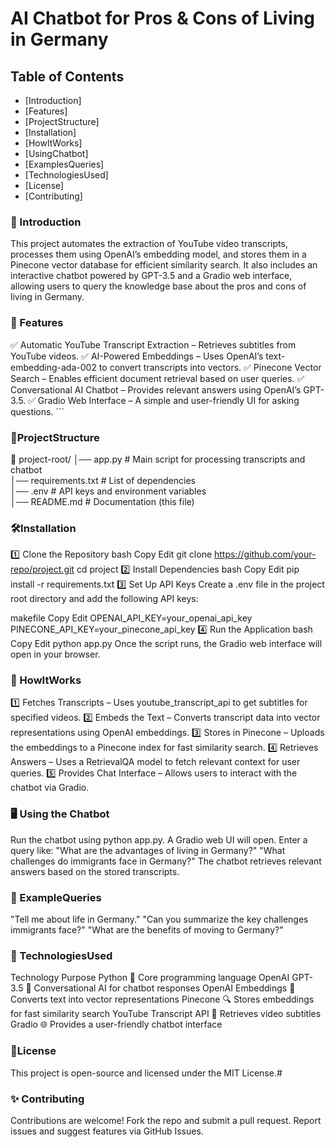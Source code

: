 # AI Chatbot for Pros & Cons of Living in Germany


## Table of Contents

- [Introduction]
- [Features]
- [ProjectStructure]
- [Installation]
- [HowItWorks]
- [UsingChatbot]
- [ExamplesQueries]
- [TechnologiesUsed]
- [License]
- [Contributing]

### 🌟 Introduction

This project automates the extraction of YouTube video transcripts, processes them using OpenAI’s embedding model, and stores them in a Pinecone vector database for efficient similarity search. It also includes an interactive chatbot powered by GPT-3.5 and a Gradio web interface, allowing users to query the knowledge base about the pros and cons of living in Germany.

### 🚀 Features

✅ Automatic YouTube Transcript Extraction – Retrieves subtitles from YouTube videos.
✅ AI-Powered Embeddings – Uses OpenAI’s text-embedding-ada-002 to convert transcripts into vectors.
✅ Pinecone Vector Search – Enables efficient document retrieval based on user queries.
✅ Conversational AI Chatbot – Provides relevant answers using OpenAI’s GPT-3.5.
✅ Gradio Web Interface – A simple and user-friendly UI for asking questions.
    ```

### 📂ProjectStructure

📁 project-root/
│── app.py                 # Main script for processing transcripts and chatbot  
│── requirements.txt       # List of dependencies  
│── .env                   # API keys and environment variables  
│── README.md              # Documentation (this file)  

### 🛠Installation

1️⃣ Clone the Repository
bash
Copy
Edit
git clone https://github.com/your-repo/project.git
cd project
2️⃣ Install Dependencies
bash
Copy
Edit
pip install -r requirements.txt
3️⃣ Set Up API Keys
Create a .env file in the project root directory and add the following API keys:

makefile
Copy
Edit
OPENAI_API_KEY=your_openai_api_key
PINECONE_API_KEY=your_pinecone_api_key
4️⃣ Run the Application
bash
Copy
Edit
python app.py
Once the script runs, the Gradio web interface will open in your browser.

### 🔧 HowItWorks

1️⃣ Fetches Transcripts – Uses youtube_transcript_api to get subtitles for specified videos.
2️⃣ Embeds the Text – Converts transcript data into vector representations using OpenAI embeddings.
3️⃣ Stores in Pinecone – Uploads the embeddings to a Pinecone index for fast similarity search.
4️⃣ Retrieves Answers – Uses a RetrievalQA model to fetch relevant context for user queries.
5️⃣ Provides Chat Interface – Allows users to interact with the chatbot via Gradio.

### 🖥️ Using the Chatbot

Run the chatbot using python app.py.
A Gradio web UI will open.
Enter a query like:
"What are the advantages of living in Germany?"
"What challenges do immigrants face in Germany?"
The chatbot retrieves relevant answers based on the stored transcripts.

### 🎯 ExampleQueries

"Tell me about life in Germany."
"Can you summarize the key challenges immigrants face?"
"What are the benefits of moving to Germany?"

### 🔗 TechnologiesUsed


Technology	Purpose
Python 🐍	Core programming language
OpenAI GPT-3.5 🤖	Conversational AI for chatbot responses
OpenAI Embeddings 🔢	Converts text into vector representations
Pinecone 🔍	Stores embeddings for fast similarity search
YouTube Transcript API 🎥	Retrieves video subtitles
Gradio 🌐	Provides a user-friendly chatbot interface

### 📜License

This project is open-source and licensed under the MIT License.#

### ✨ Contributing

Contributions are welcome! Fork the repo and submit a pull request.
Report issues and suggest features via GitHub Issues.

